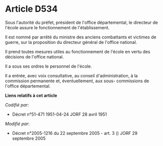 # Article D534

Sous l'autorité du préfet, président de l'office départemental, le directeur de l'école assure le fonctionnement de
l'établissement.

Il est nommé par arrêté du ministre des anciens combattants et victimes de guerre, sur la proposition du directeur général de
l'office national.

Il prend toutes mesures utiles au fonctionnement de l'école en vertu des décisions de l'office national.

Il a sous ses ordres le personnel de l'école.

Il a entrée, avec voix consultative, au conseil d'administration, à la commission permanente et, éventuellement, aux sous-
commissions de l'office départemental.

**Liens relatifs à cet article**

_Codifié par_:

  - Décret n°51-471 1951-04-24 JORF 28 avril 1951

_Modifié par_:

  - Décret n°2005-1216 du 22 septembre 2005 - art. 3 () JORF 29 septembre 2005
